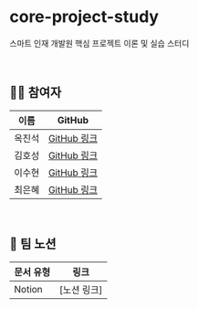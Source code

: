 # core-project-study

스마트 인재 개발원 핵심 프로젝트 이론 및 실습 스터디

<br>

## **🧑‍💻 참여자**

| 이름   | GitHub                                       |
| ------ | -------------------------------------------- |
| 옥진석 | [GitHub 링크](https://github.com/JJOK97)     |
| 김호성 | [GitHub 링크](https://github.com/copy-del)   |
| 이수현 | [GitHub 링크](https://github.com/susu-xxx)   |
| 최은혜 | [GitHub 링크](https://github.com/Eunhye1109) |

<br>

## **📜 팀 노션**

| 문서 유형 | 링크        |
| --------- | ----------- |
| Notion    | [노션 링크] |
